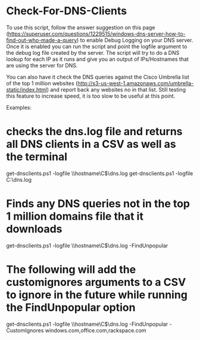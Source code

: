 # Check-For-DNS-Clients

To use this script, follow the answer suggestion on this page (https://superuser.com/questions/1229515/windows-dns-server-how-to-find-out-who-made-a-query) to enable Debug Logging on your DNS server. Once it is enabled you can run the script and point the logfile argument to the debug log file created by the server. The script will try to do a DNS lookup for each IP as it runs and give you an output of IPs/Hostnames that are using the server for DNS.

You can also have it check the DNS queries against the Cisco Umbrella list of the top 1 million websites (http://s3-us-west-1.amazonaws.com/umbrella-static/index.html) and report back any websites no in that list. Still testing this feature to increase speed, it is too slow to be useful at this point.


Examples:
# checks the dns.log file and returns all DNS clients in a CSV as well as the terminal
get-dnsclients.ps1 -logfile \\\hostname\C$\dns.log 
get-dnsclients.ps1 -logfile C:\dns.log 

# Finds any DNS queries not in the top 1 million domains file that it downloads
get-dnsclients.ps1 -logfile \\\hostname\C$\dns.log -FindUnpopular 

# The following will add the customignores arguments to a CSV to ignore in the future while running the FindUnpopular option
get-dnsclients.ps1 -logfile \\\hostname\C$\dns.log -FindUnpopular -CustomIgnores windows.com,office.com,rackspace.com 
